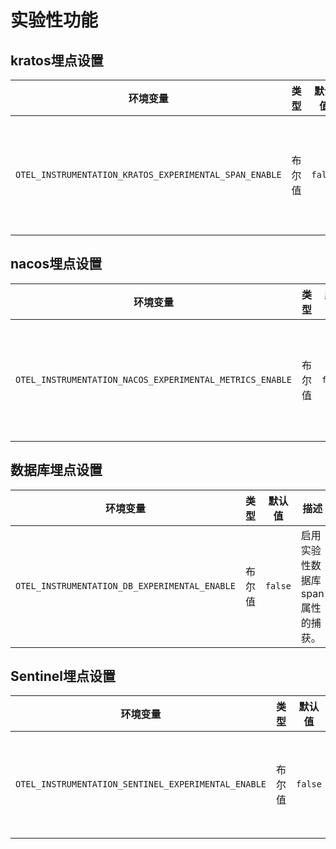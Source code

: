 # 实验性功能

## kratos埋点设置

| 环境变量 | 类型 | 默认值 | 描述 |
|---|---|---|---|
| `OTEL_INSTRUMENTATION_KRATOS_EXPERIMENTAL_SPAN_ENABLE` | 布尔值 | `false` | 启用实验性kratos span属性的捕获。 |

## nacos埋点设置

| 环境变量 | 类型 | 默认值 | 描述 |
|---|---|---|---|
| `OTEL_INSTRUMENTATION_NACOS_EXPERIMENTAL_METRICS_ENABLE` | 布尔值 | `false` | 启用实验性nacos指标属性的捕获。 |

## 数据库埋点设置

| 环境变量 | 类型 | 默认值 | 描述 |
|---|---|---|---|
| `OTEL_INSTRUMENTATION_DB_EXPERIMENTAL_ENABLE` | 布尔值 | `false` | 启用实验性数据库span属性的捕获。 |

## Sentinel埋点设置

| 环境变量 | 类型 | 默认值 | 描述 |
|---|---|---|---|
| `OTEL_INSTRUMENTATION_SENTINEL_EXPERIMENTAL_ENABLE` | 布尔值 | `false` | 启用实验性sentinel span和指标属性的捕获。 |
